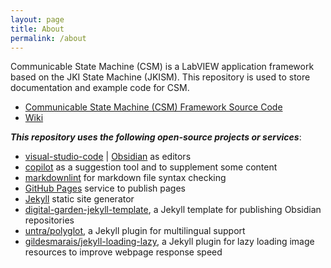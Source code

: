 ```yaml
---
layout: page
title: About
permalink: /about
---
```


Communicable State Machine (CSM) is a LabVIEW application framework based on the JKI State Machine (JKISM). This repository is used to store documentation and example code for CSM.

- [Communicable State Machine (CSM) Framework Source Code](https://github.com/NEVSTOP-LAB/Communicable-State-Machine)
- [Wiki](https://nevstop-lab.github.io/CSM-Wiki/)

_**This repository uses the following open-source projects or services**_:

- [visual-studio-code](https://code.visualstudio.com/) | [Obsidian](https://obsidian.md/) as editors
- [copilot](https://copilot.github.com/) as a suggestion tool and to supplement some content
- [markdownlint](https://github.com/markdownlint/markdownlint) for markdown file syntax checking
- [GitHub Pages](https://pages.github.com/) service to publish pages
- [Jekyll](https://jekyllrb.com/) static site generator
- [digital-garden-jekyll-template](https://github.com/nevstop/Try-digital-garden-jekyll), a Jekyll template for publishing Obsidian repositories
- [untra/polyglot](https://github.com/untra/polyglot), a Jekyll plugin for multilingual support
- [gildesmarais/jekyll-loading-lazy](https://github.com/gildesmarais/jekyll-loading-lazy), a Jekyll plugin for lazy loading image resources to improve webpage response speed
